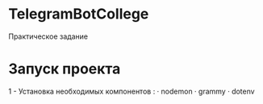 # TelegramBotCollege
Практическое задание

# Запуск проекта
1 - Установка необходимых компонентов : 
· nodemon
· grammy
· dotenv